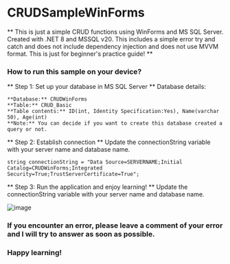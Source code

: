 # CRUDSampleWinForms
** This is just a simple CRUD functions using WinForms and MS SQL Server. Created with .NET 8 and MSSQL v20. This includes a simple error try and catch and does not include dependency injection and does not use MVVM format. This is just for beginner's practice guide! **

### How to run this sample on your device? 
** Step 1: Set up your database in MS SQL Server **
Database details: 
```
**Database:** CRUDWinForms
**Table:** CRUD_Basic
**Table contents:** ID(int, Identity Specification:Yes), Name(varchar 50), Age(int)
**Note:** You can decide if you want to create this database created a query or not.
```

** Step 2: Establish connection **
Update the connectionString variable with your server name and database name. 
```
string connectionString = "Data Source=SERVERNAME;Initial Catalog=CRUDWinForms;Integrated Security=True;TrustServerCertificate=True";
```

** Step 3: Run the application and enjoy learning! **
Update the connectionString variable with your server name and database name. 

![image](https://github.com/user-attachments/assets/5b0f24b8-f6be-4440-8949-559e81e31010)

### If you encounter an error, please leave a comment of your error and I will try to answer as soon as possible. 
### Happy learning!
